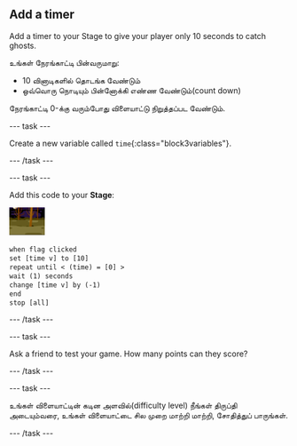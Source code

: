 ## Add a timer

Add a timer to your Stage to give your player only 10 seconds to catch ghosts.

உங்கள் நேரங்காட்டி பின்வருமாறு:

+ 10 வினாடிகளில் தொடங்க வேண்டும்
+ ஒவ்வொரு நொடியும் பின்னோக்கி எண்ண வேண்டும்(count down)

நேரங்காட்டி 0-க்கு வரும்போது விளையாட்டு நிறுத்தப்பட வேண்டும்.

\--- task \---

Create a new variable called `time`{:class="block3variables"}.

\--- /task \---

\--- task \---

Add this code to your **Stage**:

![பின்னணி icon](images/ghost-backdrop.png)

```blocks3
when flag clicked
set [time v] to [10]
repeat until < (time) = [0] >
wait (1) seconds
change [time v] by (-1)
end
stop [all]
```

\--- /task \---

\--- task \---

Ask a friend to test your game. How many points can they score?

\--- /task \---

\--- task \---

உங்கள் விளையாட்டின் கடின அளவில்(difficulty level) நீங்கள் திருப்தி அடையும்வரை, உங்கள் விளையாட்டை சில முறை மாற்றி மாற்றி, சோதித்துப் பாருங்கள்.

\--- /task \---